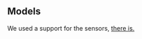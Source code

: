 <h2> Models </h2>


<p>We used a support for the sensors,
<a href="https://www.tinkercad.com/things/lnqtiOj06zU-smooth-rottis-robo/edit?sharecode=lF_yNcCURnmlUW_iINSgPgK0n6CTtqDrKG4xxOoZgdE">there is.
</p>
